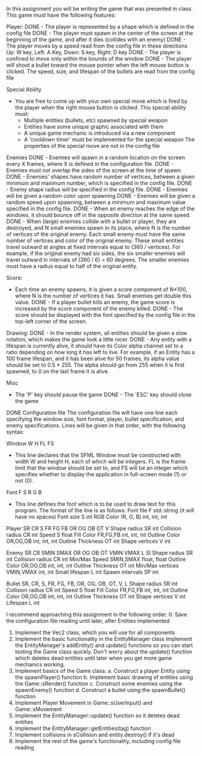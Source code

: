 In this assignment you will be writing the game that was presented in class.
This game must have the following features:

Player:
DONE - The player is represented by a shape which is defined in the config file
DONE - The player must spawn in the center of the screen at the beginning of the game, and after it dies (collides with an enemy)
DONE - The player moves by a speed read from the config file in these directions Up: W key, Left: A Key, Down: S key, Right: D key
DONE - The player is confined to move only within the bounds of the window
DONE - The player will shoot a bullet toward the mouse pointer when the left mouse button is clicked. The speed, size, and lifespan of the bullets are read
  from the config file

Special Ability
- You are free to come up with your own special move which is fired by the player when the right mouse button is clicked. This special ability must:
    - Multiple entities (bullets, etc) spawned by special weapon
    - Entities have some unique graphic associated with them
    - A unique game mechanic is introduced via a new component
    - A 'cooldown timer' must be implemented for the special weapon
  The properties of the special move are not in the config file

Enemies
DONE - Enemies will spawn in a random location on the screen every X frames, where X is defined in the configuration file.
DONE - Enemies must not overlap the sides of the screen at the time of spawn.
DONE - Enemies' shapes have random number of vertices, between a given minimum and maximum number, which is specified in the config file.
DONE - Enemy shape radius will be specified in the config file.
DONE - Enemies will be given a random color upon spawning
DONE - Enemies will be given a random speed upon spawning, between a minimum and maximum value specified in the config file.
DONE - When an enemy reaches the edge of the windows, it should bounce off in the opposite direction at the same speed.
DONE - When (large) enemies collide with a bullet or player, they are destroyed, and N small enemies spawn in its place, where
  N is the number of vertices of the original enemy. Each small enemy must have the same number of vertices and color of
  the original enemy. These small entities travel outward at angles at fixed intervals equal to (360 / vertices).
  For example, if the original enemy had six sides, the six smaller enemies will travel outward in intervals of
  (360 / 6) = 60 degrees. The smaller enemies must have a radius equal to half of the original entity.

Score:
- Each time an enemy spawns, it is given a score component of N*100, where N is the number of vertices it has. Small enemies get double this value.
DONE - If a player bullet kills an enemy, the game score is increased by the score component of the enemy killed.
DONE - The score should be displayed with the font specified by the config file in the top-left corner of the screen.

Drawing:
DONE - In the render system, all entities should be given a slow rotation, which makes the game look a little nicer.
DONE - Any entity with a lifespan is currently alive, it should have its Color alpha channel set to a ratio depending on how long it has left to live.
  For example, if an Entity has a 100 frame lifespan, and it has been alive for 50 frames, its alpha value should be set to 0.5 * 255.
  The alpha should go from 255 when it is first spawned, to 0 on the last frame it is alive.

Misc
- The 'P' key should pause the game
DONE - The 'ESC' key should close the game 

DONE Configuration file
The configuration file will have one line each specifying the window size, font format, player, bullet specification, and enemy
specifications. Lines will be given in that order, with the following syntax:

Window W H FL FS
- This line declares that the SFML Window must be constructed with width W and height H, each of which will be integers. FL is the frame limit 
  that the window should be set to, and FS will be an integer which specifies whether to display the application in full-screen mode (1) or not (0).

Font F S R G B
- This line defines the font which is to be used to draw text for this program. The format of the line is as follows:
  Font file      F            std::string (it will have no spaces)
  Font size      S            int
  RGB Color      (R, G, B)    int, int, int

Player SR CR S FR FG FB OR OG OB OT V
  Shape radius        SR          int
  Collision radius    CR          int
  Speed               S           float
  Fill Color          FR,FG,FB    int, int, int
  Outline Color       OR,OG,OB    int, int, int
  Outline Thickness   OT          int
  Shape vertices      V           int

Enemy SR CR SMIN SMAX OR OG OB OT VMIN VMAX L SI
  Shape radius        SR          int
  Collision radius    CR          int
  Min/Max Speed       SMIN,SMAX   float, float
  Outline Color       OR,OG,OB    int, int, int
  Outline Thickness   OT          int
  Min/Max vertices    VMIN,VMAX   int, int
  Small lifespan      L           int
  Spawn intervals     SP          int

Bullet SR, CR, S, FR, FG, FB, OR, OG, OB, OT, V, L
  Shape radius        SR          int
  Collision radius    CR          int
  Speed               S           float
  Fill Color          FR,FG,FB    int, int, int
  Outline Color       OR,OG,OB    int, int, int
  Outline Thickness   OT          int
  Shape vertices      V           int
  Lifespan            L           int

I recommend approaching this assignment in the following order:
0. Save the configuration file reading until later, after Entities implemented
1. Implement the Vec2 class, which you will use for all components
2. Implement the basic functionality in the EntityManager class
   Implement the EntityManager's addEntity() and update() functions so you can
   start testing the Game class quickly. Don't worry about the update()
   function which deletes dead entities until later when you get more game
   mechanics working.
3. Implement basics of the Game class:
   a. Construct a player Entity using the spawnPlayer() function
   b. Implement basic drawing of entities using the Game::sRender() function
   c. Construct some enemies using the spawnEnemy() function
   d. Construct a bullet using the spawnBullet() function
4. Implement Player Movement in Game::sUserInput() and Game::sMovement
5. Implement the EntityManager::update() function so it deletes dead entities
6. Implement the EntityManager::getEntities(tag) function
7. Implement collisions in sCollision and entity.destroy() if it's dead
8. Implement the rest of the game's functionality, including config file reading
